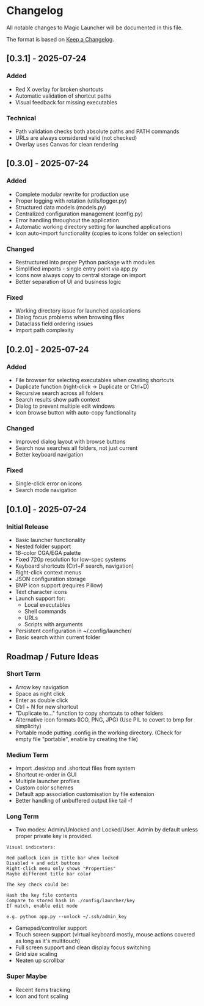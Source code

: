 # Changelog

All notable changes to Magic Launcher will be documented in this file.

The format is based on [Keep a Changelog](https://keepachangelog.com/en/1.0.0/).

## [0.3.1] - 2025-07-24
### Added

- Red X overlay for broken shortcuts
- Automatic validation of shortcut paths
- Visual feedback for missing executables

### Technical

- Path validation checks both absolute paths and PATH commands
- URLs are always considered valid (not checked)
- Overlay uses Canvas for clean rendering

## [0.3.0] - 2025-07-24

### Added
- Complete modular rewrite for production use
- Proper logging with rotation (utils/logger.py)
- Structured data models (models.py) 
- Centralized configuration management (config.py)
- Error handling throughout the application
- Automatic working directory setting for launched applications
- Icon auto-import functionality (copies to icons folder on selection)

### Changed
- Restructured into proper Python package with modules
- Simplified imports - single entry point via app.py
- Icons now always copy to central storage on import
- Better separation of UI and business logic

### Fixed
- Working directory issue for launched applications
- Dialog focus problems when browsing files
- Dataclass field ordering issues
- Import path complexity

## [0.2.0] - 2025-07-24

### Added
- File browser for selecting executables when creating shortcuts
- Duplicate function (right-click → Duplicate or Ctrl+D)
- Recursive search across all folders
- Search results show path context
- Dialog to prevent multiple edit windows
- Icon browse button with auto-copy functionality

### Changed
- Improved dialog layout with browse buttons
- Search now searches all folders, not just current
- Better keyboard navigation

### Fixed
- Single-click error on icons
- Search mode navigation

## [0.1.0] - 2025-07-24

### Initial Release
- Basic launcher functionality
- Nested folder support
- 16-color CGA/EGA palette
- Fixed 720p resolution for low-spec systems
- Keyboard shortcuts (Ctrl+F search, navigation)
- Right-click context menus
- JSON configuration storage
- BMP icon support (requires Pillow)
- Text character icons
- Launch support for:
  - Local executables
  - Shell commands  
  - URLs
  - Scripts with arguments
- Persistent configuration in ~/.config/launcher/
- Basic search within current folder

## Roadmap / Future Ideas

### Short Term
- Arrow key navigation
- Space as right click
- Enter as double click
- Ctrl + N for new shortcut
- "Duplicate to..." function to copy shortcuts to other folders
- Alternative icon formats (ICO, PNG, JPG) (Use PIL to covert to bmp for simplicity)
- Portable mode putting .config in the working directory. (Check for empty file "portable", enable by creating the file)

### Medium Term  
- Import .desktop and .shortcut files from system
- Shortcut re-order in GUI
- Multiple launcher profiles
- Custom color schemes
- Default app association customisation by file extension
- Better handling of unbuffered output like tail -f

### Long Term
- Two modes: Admin/Unlocked and Locked/User. Admin by default unless proper private key is provided.
```
Visual indicators:

Red padlock icon in title bar when locked
Disabled + and edit buttons
Right-click menu only shows "Properties"
Maybe different title bar color

The key check could be:

Hash the key file contents
Compare to stored hash in ./config/launcher/key
If match, enable edit mode

e.g. python app.py --unlock ~/.ssh/admin_key
```
- Gamepad/controller support
- Touch screen support (virtual keyboard mostly, mouse actions covered as long as it's multitouch)
- Full screen support and clean display focus switching
- Grid size scaling
- Neaten up scrollbar

### Super Maybe
- Recent items tracking
- Icon and font scaling